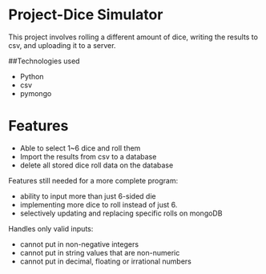 # Project-Dice Simulator

This project involves rolling a different amount of dice, writing the results to csv, and uploading it to a server.

##Technologies used

* Python
* csv
* pymongo

# Features

* Able to select 1~6 dice and roll them
* Import the results from csv to a database
* delete all stored dice roll data on the database 

Features still needed for a more complete program:

* ability to input more than just 6-sided die
* implementing more dice to roll instead of just 6.
* selectively updating and replacing specific rolls on mongoDB

Handles only valid inputs:
* cannot put in non-negative integers
* cannot put in string values that are non-numeric
* cannot put in decimal, floating or irrational numbers
